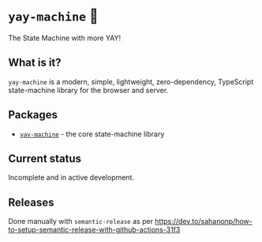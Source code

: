 # `yay-machine` 🦾

The State Machine with more YAY!

## What is it?

`yay-machine` is a modern, simple, lightweight, zero-dependency, TypeScript state-machine library for the browser and server.

## Packages

- [`yay-machine`](./packages/yay-machine/README.md) - the core state-machine library

## Current status

Incomplete and in active development.

## Releases

Done manually with `semantic-release` as per https://dev.to/sahanonp/how-to-setup-semantic-release-with-github-actions-31f3
